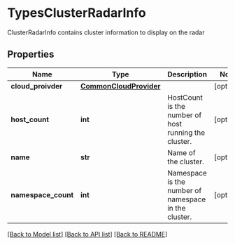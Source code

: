 # TypesClusterRadarInfo

ClusterRadarInfo contains cluster information to display on the radar

## Properties
Name | Type | Description | Notes
------------ | ------------- | ------------- | -------------
**cloud_proivder** | [**CommonCloudProvider**](CommonCloudProvider.md) |  | [optional] 
**host_count** | **int** | HostCount is the number of host running the cluster.  | [optional] 
**name** | **str** | Name of the cluster.  | [optional] 
**namespace_count** | **int** | Namespace is the number of namespace in the cluster.  | [optional] 

[[Back to Model list]](../README.md#documentation-for-models) [[Back to API list]](../README.md#documentation-for-api-endpoints) [[Back to README]](../README.md)



